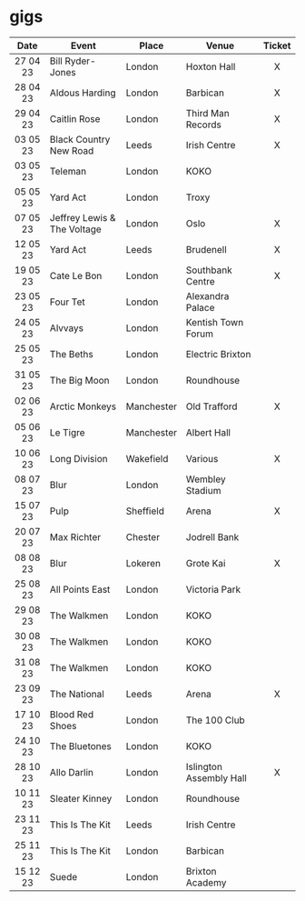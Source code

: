 # gigs
|Date|Event|Place|Venue|Ticket|
|:--:|-----|----|-----|:----:|
|27 04 23|Bill Ryder-Jones|London|Hoxton Hall|X|
|28 04 23|Aldous Harding|London|Barbican|X|
|29 04 23|Caitlin Rose|London|Third Man Records|X|
|03 05 23|Black Country New Road|Leeds|Irish Centre|X|
|03 05 23|Teleman|London|KOKO|
|05 05 23|Yard Act|London|Troxy|
|07 05 23|Jeffrey Lewis & The Voltage|London|Oslo|X|
|12 05 23|Yard Act|Leeds|Brudenell|X|
|19 05 23|Cate Le Bon|London|Southbank Centre|X|
|23 05 23|Four Tet|London|Alexandra Palace||
|24 05 23|Alvvays|London|Kentish Town Forum|
|25 05 23|The Beths|London|Electric Brixton|
|31 05 23|The Big Moon|London|Roundhouse|
|02 06 23|Arctic Monkeys|Manchester|Old Trafford|X|
|05 06 23|Le Tigre|Manchester|Albert Hall|
|10 06 23|Long Division|Wakefield|Various|X|
|08 07 23|Blur|London|Wembley Stadium|
|15 07 23|Pulp|Sheffield|Arena|X|
|20 07 23|Max Richter|Chester|Jodrell Bank|
|08 08 23|Blur|Lokeren|Grote Kai|X|
|25 08 23|All Points East|London|Victoria Park|
|29 08 23|The Walkmen|London|KOKO|
|30 08 23|The Walkmen|London|KOKO|
|31 08 23|The Walkmen|London|KOKO|
|23 09 23|The National|Leeds|Arena|X|
|17 10 23|Blood Red Shoes|London|The 100 Club|
|24 10 23|The Bluetones|London|KOKO|
|28 10 23|Allo Darlin|London|Islington Assembly Hall|X|
|10 11 23|Sleater Kinney|London|Roundhouse|
|23 11 23|This Is The Kit|Leeds|Irish Centre|
|25 11 23|This Is The Kit|London|Barbican|
|15 12 23|Suede|London|Brixton Academy|
